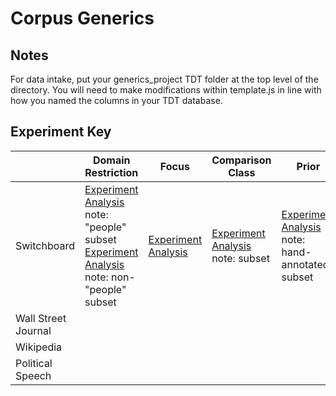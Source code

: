 # Corpus Generics
## Notes
For data intake, put your generics\_project TDT folder at the top level of the directory.
You will need to make modifications within template.js in line with how you named the columns in your TDT database.
## Experiment Key
|                     | Domain Restriction                                                                                                                                                                                                                              | Focus                                                                   | Comparison Class                                                                                | Prior                                                                                                          | Prevalence                                                                                                                | Valence                                                                                               | Causality                                                                                            | Endorsement                                                                          |
|---------------------|-------------------------------------------------------------------------------------------------------------------------------------------------------------------------------------------------------------------------------------------------|-------------------------------------------------------------------------|-------------------------------------------------------------------------------------------------|----------------------------------------------------------------------------------------------------------------|---------------------------------------------------------------------------------------------------------------------------|-------------------------------------------------------------------------------------------------------|------------------------------------------------------------------------------------------------------|--------------------------------------------------------------------------------------|
| Switchboard         | [Experiment](experiments/domain-restriction-people2) [Analysis](analysis/pilot-analysis-3.Rmd) note: "people" subset [Experiment](experiments/domain-restriction-nonpeople) [Analysis](analysis/pilot-analysis-2.Rmd) note: non-"people" subset | [Experiment](experiments/emboldened_focus) [Analysis](analysis/results) | [Experiment](experiments/comparison-class_prior_np) [Analysis](analysis/ccepe.Rmd) note: subset | [Experiment](experiments/comparison-class_prior_np) [Analysis](analysis/ccepe.Rmd) note: hand-annotated subset | [Experiment](experiments/prevalence) Analysis note: hand-annotated subset [Data](data/pilots/pilot-listener-prevalence-1) | [Experiment](experiments/valence) [Analysis](analysis/valence.Rmd)[Data](data/pilots/pilot-valence-1) | [Experiment](experiments/causal_endorsement_swbd) [Analysis](analysis/causality.Rmd)                 | [Experiment](experiments/causal_endorsement_swbd) [Analysis](analysis/causality.Rmd) |
| Wall Street Journal |                                                                                                                                                                                                                                                 |                                                                         |                                                                                                 |                                                                                                                | [Data](data/pilots/pilot-listener-prevalence-wsj-1)                                                                       | [Data](data/pilots/pilot-valence-wsj-1)                                                               | [Experiment](experiments/causalityexperiments/causal_endorsement) [Analysis](analysis/causality.Rmd) | [Experiment](experiments/causal_endorsement) [Analysis](analysis/causality.Rmd)      |
| Wikipedia           |                                                                                                                                                                                                                                                 |                                                                         |                                                                                                 |                                                                                                                | [Data](data/pilots/pilot-listener-prevalence-wiki-1)                                                                      | [Data](data/pilots/pilot-valence-wiki-1)                                                              | [Data](data/pilots/pilot-causality-wiki-1)                                                           |                                                                                      |
| Political Speech    |                                                                                                                                                                                                                                                 |                                                                         |                                                                                                 |                                                                                                                |                                                                                                                           |                                                                                                       |                                                                                                      |                                                                                      |

